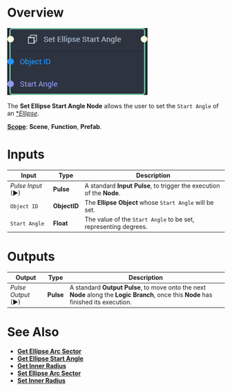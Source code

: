# Overview

![The Set Ellipse Start Angle Node.](../../../.gitbook/assets/setellipsestartanglenode20241.png)

The **Set Ellipse Start Angle Node** allows the user to set the `Start Angle` of an [**Ellipse*](../../../objects-and-types/scene2d-objects/figma/figmaellipse.md).

[**Scope**](../../overview.md#scopes): **Scene**, **Function**, **Prefab**.

# Inputs

|Input|Type|Description|
|---|---|---|
|*Pulse Input* (►)|**Pulse**|A standard **Input Pulse**, to trigger the execution of the **Node**.|
|`Object ID`|**ObjectID**|The **Ellipse Object** whose `Start Angle` will be set.|
|`Start Angle`|**Float**|The value of the `Start Angle` to be set, representing degrees.|


# Outputs

|Output|Type|Description|
|---|---|---|
|*Pulse Output* (►)|**Pulse**|A standard **Output Pulse**, to move onto the next **Node** along the **Logic Branch**, once this **Node** has finished its execution.|

# See Also

* [**Get Ellipse Arc Sector**](set-ellipse-arc-sector.md)
* [**Get Ellipse Start Angle**](get-ellipse-start-angle.md)
* [**Get Inner Radius**](get-inner-radius.md)
* [**Set Ellipse Arc Sector**](set-ellipse-arc-sector.md)
* [**Set Inner Radius**](set-inner-radius.md)

